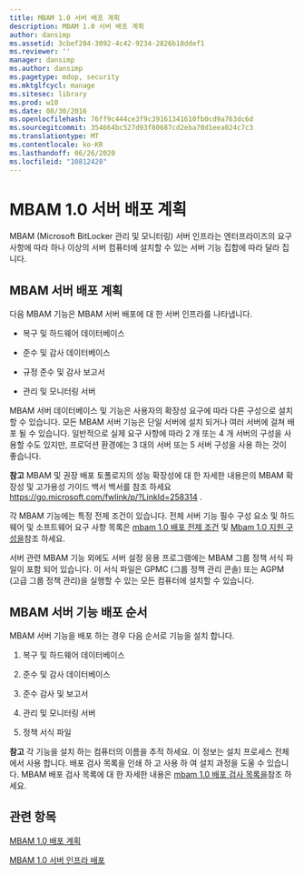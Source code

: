 ```yaml
---
title: MBAM 1.0 서버 배포 계획
description: MBAM 1.0 서버 배포 계획
author: dansimp
ms.assetid: 3cbef284-3092-4c42-9234-2826b18ddef1
ms.reviewer: ''
manager: dansimp
ms.author: dansimp
ms.pagetype: mdop, security
ms.mktglfcycl: manage
ms.sitesec: library
ms.prod: w10
ms.date: 08/30/2016
ms.openlocfilehash: 76ff9c444ce3f9c39161341610fb0cd9a763dc6d
ms.sourcegitcommit: 354664bc527d93f80687cd2eba70d1eea024c7c3
ms.translationtype: MT
ms.contentlocale: ko-KR
ms.lasthandoff: 06/26/2020
ms.locfileid: "10812428"
---
```

# MBAM 1.0 서버 배포 계획


MBAM (Microsoft BitLocker 관리 및 모니터링) 서버 인프라는 엔터프라이즈의 요구 사항에 따라 하나 이상의 서버 컴퓨터에 설치할 수 있는 서버 기능 집합에 따라 달라 집니다.

## MBAM 서버 배포 계획


다음 MBAM 기능은 MBAM 서버 배포에 대 한 서버 인프라를 나타냅니다.

-   복구 및 하드웨어 데이터베이스

-   준수 및 감사 데이터베이스

-   규정 준수 및 감사 보고서

-   관리 및 모니터링 서버

MBAM 서버 데이터베이스 및 기능은 사용자의 확장성 요구에 따라 다른 구성으로 설치할 수 있습니다. 모든 MBAM 서버 기능은 단일 서버에 설치 되거나 여러 서버에 걸쳐 배포 될 수 있습니다. 일반적으로 실제 요구 사항에 따라 2 개 또는 4 개 서버의 구성을 사용할 수도 있지만, 프로덕션 환경에는 3 대의 서버 또는 5 서버 구성을 사용 하는 것이 좋습니다.

**참고**  MBAM 및 권장 배포 토폴로지의 성능 확장성에 대 한 자세한 내용은의 MBAM 확장성 및 고가용성 가이드 백서 백서를 참조 하세요 <https://go.microsoft.com/fwlink/p/?LinkId=258314> .

 

각 MBAM 기능에는 특정 전제 조건이 있습니다. 전체 서버 기능 필수 구성 요소 및 하드웨어 및 소프트웨어 요구 사항 목록은 [mbam 1.0 배포 전제 조건](mbam-10-deployment-prerequisites.md) 및 [Mbam 1.0 지원 구성을](mbam-10-supported-configurations.md)참조 하세요.

서버 관련 MBAM 기능 외에도 서버 설정 응용 프로그램에는 MBAM 그룹 정책 서식 파일이 포함 되어 있습니다. 이 서식 파일은 GPMC (그룹 정책 관리 콘솔) 또는 AGPM (고급 그룹 정책 관리)을 실행할 수 있는 모든 컴퓨터에 설치할 수 있습니다.

## MBAM 서버 기능 배포 순서


MBAM 서버 기능을 배포 하는 경우 다음 순서로 기능을 설치 합니다.

1.  복구 및 하드웨어 데이터베이스

2.  준수 및 감사 데이터베이스

3.  준수 감사 및 보고서

4.  관리 및 모니터링 서버

5.  정책 서식 파일

**참고**  각 기능을 설치 하는 컴퓨터의 이름을 추적 하세요. 이 정보는 설치 프로세스 전체에서 사용 합니다. 배포 검사 목록을 인쇄 하 고 사용 하 여 설치 과정을 도울 수 있습니다. MBAM 배포 검사 목록에 대 한 자세한 내용은 [mbam 1.0 배포 검사 목록을](mbam-10-deployment-checklist.md)참조 하세요.

 

## 관련 항목


[MBAM 1.0 배포 계획](planning-to-deploy-mbam-10.md)

[MBAM 1.0 서버 인프라 배포](deploying-the-mbam-10-server-infrastructure.md)

 

 






